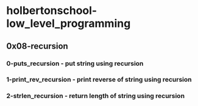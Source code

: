 # holbertonschool-low_level_programming
## 0x08-recursion
### 0-puts_recursion - put string using recursion
### 1-print_rev_recursion - print reverse of string using recursion
### 2-strlen_recursion - return length of string using recursion
